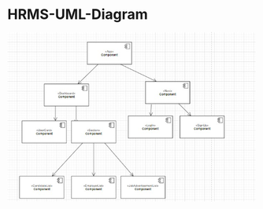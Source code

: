 # HRMS-UML-Diagram

<img src="https://github.com/rifatKasikci/HRMS-PROJECT-FRONTEND/blob/master/HRMS-UML-Diagram.jpeg?raw=true">

